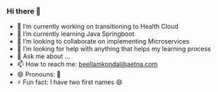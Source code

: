 ### Hi there 👋

- 🔭 I’m currently working on transitioning to Health Cloud
- 🌱 I’m currently learning Java Springboot
- 👯 I’m looking to collaborate on implementing Microservices
- 🤔 I’m looking for help with anything that helps my learning process
- 💬 Ask me about ...
- 📫 How to reach me: beellamkondal@aetna.com
- 😄 Pronouns: 🤔
- ⚡ Fun fact: I have two first names 😄
